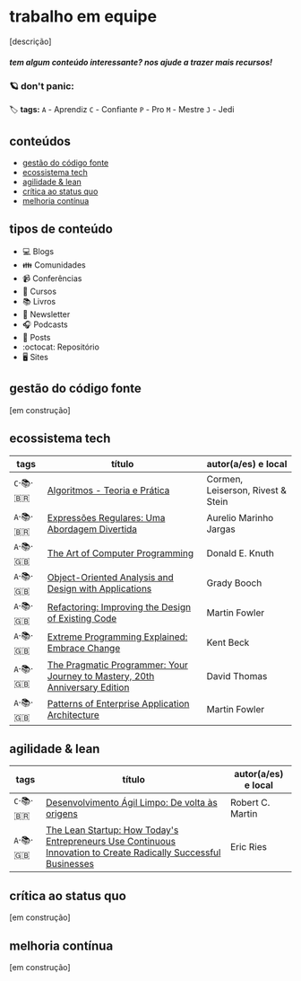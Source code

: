 # trabalho em equipe

[descrição]


##### _tem algum conteúdo interessante? nos ajude a trazer mais recursos!_


### :ringed_planet: don't panic:

:label: **tags:**
`A` - Aprendiz
`C` - Confiante
`P` - Pro
`M` - Mestre
`J` - Jedi

## conteúdos
  - [gestão do código fonte](https://github.com/enjoei/career/tree/master/apps/trabalho%20em%20equipe#gestão-do-código-fonte)
  - [ecossistema tech](https://github.com/enjoei/career/tree/master/apps/trabalho%20em%20equipe#ecossistema-tech)
  - [agilidade & lean](https://github.com/enjoei/career/tree/master/apps/trabalho%20em%20equipe#agilidade--lean)
  - [crítica ao status quo](https://github.com/enjoei/career/tree/master/apps/trabalho%20em%20equipe#crítica-ao-status-quo)
  - [melhoria contínua](https://github.com/enjoei/career/tree/master/apps/trabalho%20em%20equipe#melhoria-contínua)

## tipos de conteúdo
- :computer: Blogs
- :family: Comunidades
- :video_camera: Conferências
- :open_book: Cursos
- :books: Livros
- :newspaper: Newsletter
- :headphones: Podcasts
- :bookmark_tabs: Posts
- :octocat: Repositório
- :desktop_computer: Sites

## gestão do código fonte
[em construção]

## ecossistema tech
| tags 	| título    	| autor(a/es) e local |
|-----------	|-----------	|-----------	|
| `C`‧:books:‧:brazil:| [Algoritmos - Teoria e Prática](https://www.amazon.com.br/Algoritmos-Teoria-Pr%C3%A1tica-Thomas-Cormen/dp/8535236996/) | Cormen, Leiserson, Rivest & Stein |
| `A`‧:books:‧:brazil:| [Expressões Regulares: Uma Abordagem Divertida](https://www.amazon.com.br/dp/8575224743/) | Aurelio Marinho Jargas |
| `A`‧:books:‧:uk:| [The Art of Computer Programming](https://www.amazon.com.br/Computer-Programming-Volumes-1-4a-Boxed/dp/0321751043) | Donald E. Knuth |
| `A`‧:books:‧:uk:| [Object-Oriented Analysis and Design with Applications](https://www.amazon.com.br/Object-Oriented-Analysis-Design-Applications-3rd/dp/020189551X) | Grady Booch |
| `A`‧:books:‧:uk:| [Refactoring: Improving the Design of Existing Code](https://www.amazon.com.br/Refactoring-Improving-Design-Existing-Code/dp/0134757599) | Martin Fowler |
| `A`‧:books:‧:uk:| [Extreme Programming Explained: Embrace Change](https://www.amazon.com.br/Extreme-Programming-Explained-Embrace-Change/dp/0321278658) | Kent Beck |
| `A`‧:books:‧:uk:| [The Pragmatic Programmer: Your Journey to Mastery, 20th Anniversary Edition](https://www.amazon.com.br/Pragmatic-Programmer-journey-mastery-Anniversary/dp/0135957052) | David Thomas |fd
| `A`‧:books:‧:uk:| [Patterns of Enterprise Application Architecture](https://www.amazon.com.br/Patterns-Enterprise-Application-Architecture-Martin/dp/0321127420) | Martin Fowler |

## agilidade & lean
| tags 	| título    	| autor(a/es) e local |
|-----------	|-----------	|-----------	|
| `C`‧:books:‧:brazil:| [Desenvolvimento Ágil Limpo: De volta às origens](https://www.amazon.com.br/Desenvolvimento-%C3%81gil-Limpo-volta-origens-ebook/dp/B08P7YJNM7/) | Robert C. Martin |
| `A`‧:books:‧:uk:| [The Lean Startup: How Today's Entrepreneurs Use Continuous Innovation to Create Radically Successful Businesses](https://www.amazon.com.br/Lean-Startup-Entrepreneurs-Continuous-Innovation/dp/0307887898) | Eric Ries |

## crítica ao status quo
[em construção]

## melhoria contínua
[em construção]
